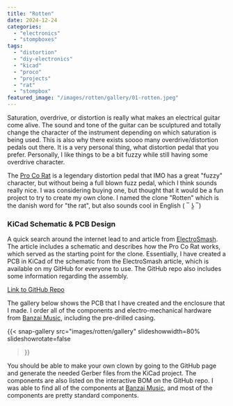 ```yaml
---
title: "Rotten"
date: 2024-12-24
categories: 
  - "electronics"
  - "stompboxes"
tags: 
  - "distortion"
  - "diy-electronics"
  - "kicad"
  - "proco"
  - "projects"
  - "rat"
  - "stompbox"
featured_image: "/images/rotten/gallery/01-rotten.jpeg"
---
```


Saturation, overdrive, or distortion is really what makes an electrical guitar come alive. The sound and tone of the guitar can be sculptured and totally change the character of the instrument depending on which saturation is being used. This is also why there exists soooo many overdrive/distortion pedals out there. It is a very personal thing, what distortion pedal that you prefer. Personally, I like things to be a bit fuzzy while still having some overdrive character.

The [Pro Co Rat](https://en.wikipedia.org/wiki/Pro_Co_RAT) is a legendary distortion pedal that IMO has a great "fuzzy" character, but without being a full blown fuzz pedal, which I think sounds really nice. I was considering buying one, but thought that it would be a fun project to try to create my own clone. I named the clone "Rotten" which is the danish word for "the rat", but also sounds cool in English ( ‾ ʖ̫ ‾)

### KiCad Schematic & PCB Design

A quick search around the internet lead to and article from [ElectroSmash](https://www.electrosmash.com/proco-rat). The article includes a schematic and describes how the Pro Co Rat works, which served as the starting point for the clone. Essentially, I have created a PCB in KiCad of the schematic from the ElectroSmash article, which is available on my GitHub for everyone to use. The GitHub repo also includes some information regarding the assembly.

[Link to GitHub Repo](https://github.com/KamikazeVildsvin/Rotten)

The gallery below shows the PCB that I have created and the enclosure that I made. I order all of the components and electro-mechanical hardware from [Banzai Music](https://www.banzaimusic.com/), including the pre-drilled casing.

{{< snap-gallery
  src="images/rotten/gallery"
  slideshowwidth=80%
  slideshowrotate=false
>}}

You should be able to make your own clown by going to the GitHub page and generate the needed Gerber files from the KiCad project. The components are also listed on the interactive BOM on the GitHub repo. I was able to find all of the components at [Banzai Music](https://www.banzaimusic.com/), and most of the components are pretty standard components.
